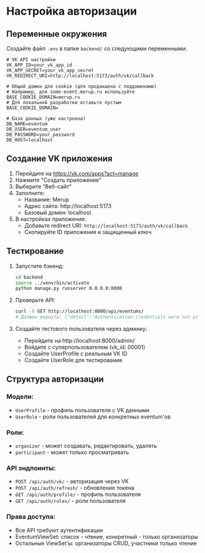 # Настройка авторизации

## Переменные окружения

Создайте файл `.env` в папке `backend/` со следующими переменными:

```env
# VK API настройки
VK_APP_ID=your_vk_app_id
VK_APP_SECRET=your_vk_app_secret
VK_REDIRECT_URI=http://localhost:5173/auth/vk/callback

# Общий домен для cookie (для продакшена с поддоменами)
# Например, для some-event.merup.ru используйте BASE_COOKIE_DOMAIN=merup.ru
# Для локальной разработки оставьте пустым
BASE_COOKIE_DOMAIN=

# База данных (уже настроена)
DB_NAME=eventum
DB_USER=eventum_user
DB_PASSWORD=your_password
DB_HOST=localhost
```

## Создание VK приложения

1. Перейдите на https://vk.com/apps?act=manage
2. Нажмите "Создать приложение"
3. Выберите "Веб-сайт"
4. Заполните:
   - Название: Merup
   - Адрес сайта: http://localhost:5173
   - Базовый домен: localhost
5. В настройках приложения:
   - Добавьте redirect URI: `http://localhost:5173/auth/vk/callback`
   - Скопируйте ID приложения и защищенный ключ

## Тестирование

1. Запустите бэкенд:
   ```bash
   cd backend
   source ../venv/bin/activate
   python manage.py runserver 0.0.0.0:8000
   ```

2. Проверьте API:
   ```bash
   curl -X GET http://localhost:8000/api/eventums/
   # Должен вернуть: {"detail":"Authentication credentials were not provided."}
   ```

3. Создайте тестового пользователя через админку:
   - Перейдите на http://localhost:8000/admin/
   - Войдите с суперпользователем (vk_id: 00001)
   - Создайте UserProfile с реальным VK ID
   - Создайте UserRole для тестирования

## Структура авторизации

### Модели:
- `UserProfile` - профиль пользователя с VK данными
- `UserRole` - роли пользователей для конкретных eventum'ов

### Роли:
- `organizer` - может создавать, редактировать, удалять
- `participant` - может только просматривать

### API эндпоинты:
- `POST /api/auth/vk/` - авторизация через VK
- `POST /api/auth/refresh/` - обновление токена
- `GET /api/auth/profile/` - профиль пользователя
- `GET /api/auth/roles/` - роли пользователя

### Права доступа:
- Все API требуют аутентификации
- EventumViewSet: список - чтение, конкретный - только организаторы
- Остальные ViewSet'ы: организаторы CRUD, участники только чтение

